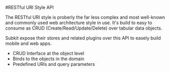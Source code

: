#RESTful URI Style API

The RESTful URI style is proberly the far less complex and most well-known and commonly used web architecture style in use. It's build to easy to consume as CRUD (Create/Read/Update/Delete) over tabular data objects.

Subkit expose their stores and related plugins over this API to easely build mobile and web apps.

* CRUD Interface at the object level
* Binds to the objects in the domain
* Predefined URIs and query parameters
